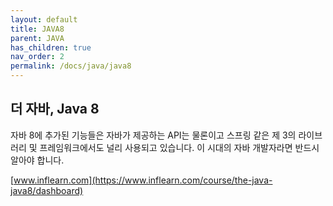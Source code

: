 ```yaml
---
layout: default
title: JAVA8
parent: JAVA
has_children: true
nav_order: 2
permalink: /docs/java/java8
---
```

## 더 자바, Java 8

자바 8에 추가된 기능들은 자바가 제공하는 API는 물론이고 스프링 같은 제 3의 라이브러리 및 프레임워크에서도 널리 사용되고 있습니다. 이 시대의 자바 개발자라면 반드시 알아야 합니다.

[www.inflearn.com](https://www.inflearn.com/course/the-java-java8/dashboard)
